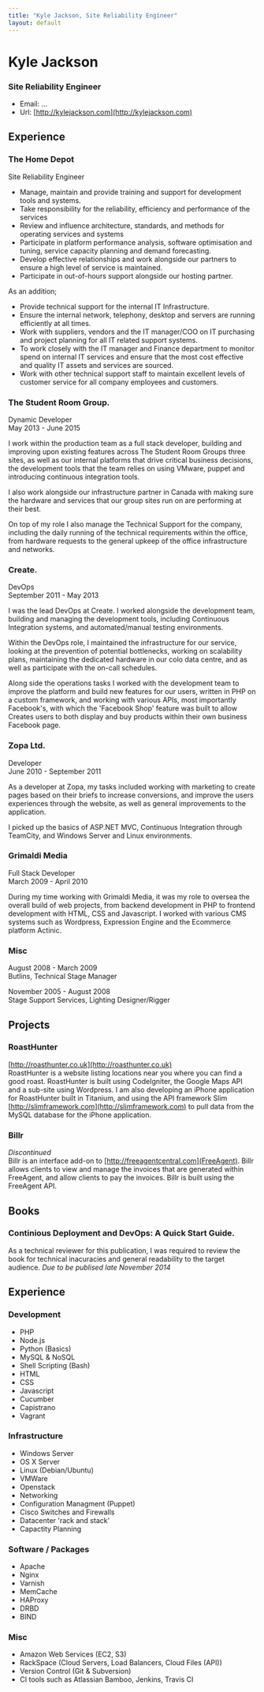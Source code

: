 ```yaml
---
title: "Kyle Jackson, Site Reliability Engineer"
layout: default
---
```


# Kyle Jackson  

### Site Reliability Engineer  

* Email: ...
* Url: [http://kylejackson.com](http://kylejackson.com)

## Experience

### The Home Depot
Site Reliability Engineer  

* Manage, maintain and provide training and support for development tools and systems.
* Take responsibility for the reliability, efficiency and performance of the services
* Review and influence architecture, standards, and methods for operating services and systems
* Participate in platform performance analysis, software optimisation and tuning, service capacity planning and demand forecasting.
* Develop effective relationships and work alongside our partners to ensure a high level of service is maintained.
* Participate in out-of-hours support alongside our hosting partner.

As an addition;

* Provide technical support for the internal IT Infrastructure.
* Ensure the internal network, telephony, desktop and servers are running efficiently at all times.
* Work with suppliers, vendors and the IT manager/COO on IT purchasing and project planning for all IT related support systems.
* To work closely with the IT manager and Finance department to monitor spend on internal IT services and ensure that the most cost effective and quality IT assets and services are sourced.
* Work with other technical support staff to maintain excellent levels of customer service for all  company employees and customers.

### The Student Room Group.
Dynamic Developer  
May 2013 - June 2015  

I work within the production team as a full stack developer, building and improving upon existing features across The Student Room Groups three sites, as well as our internal platforms that drive critical business decisions, the development tools that the team relies on using VMware, puppet and introducing continuous integration tools.

I also work alongside our infrastructure partner in Canada with making sure the hardware and services that our group sites run on are performing at their best.

On top of my role I also manage the Technical Support for the company, including the daily running of the technical requirements within the office, from hardware requests to the general upkeep of the office infrastructure and networks.

### Create.
DevOps  
September 2011 - May 2013  

I was the lead DevOps at Create. I worked alongside the development team, building and managing the development tools, including Continuous Integration systems, and automated/manual testing environments.

Within the DevOps role, I maintained the infrastructure for our service, looking at the prevention of potential bottlenecks, working on scalability plans, maintaining the dedicated hardware in our colo data centre, and as well as participate with the on-call schedules.

Along side the operations tasks I worked with the development team to improve the platform and build new features for our users, written in PHP on a custom framework, and working with various APIs, most importantly Facebook's, with which the 'Facebook Shop' feature was built to allow Creates users to both display and buy products within their own business Facebook page.

### Zopa Ltd.
Developer  
June 2010 - September 2011  

As a developer at Zopa, my tasks included working with marketing to create pages based on their briefs to increase conversions, and improve the users experiences through the website, as well as general improvements to the application.

I picked up the basics of ASP.NET MVC, Continuous Integration through TeamCity, and Windows Server and Linux environments.

### Grimaldi Media
Full Stack Developer  
March 2009 - April 2010 

During my time working with Grimaldi Media, it was my role to oversea the overall build of web projects, from backend development in PHP to frontend development with HTML, CSS and Javascript. I worked with various CMS systems such as Wordpress, Expression Engine and the Ecommerce platform Actinic.

### Misc
August 2008 - March 2009  
Butlins, Technical Stage Manager

November 2005 - August 2008  
Stage Support Services, Lighting Designer/Rigger

## Projects

### RoastHunter
[http://roasthunter.co.uk](http://roasthunter.co.uk)  
RoastHunter is a website listing locations near you where you can find a good roast. RoastHunter is built using CodeIgniter, the Google Maps API and a sub-site using Wordpress. I am also developing an iPhone application for RoastHunter built in Titanium, and using the API framework Slim [http://slimframework.com](http://slimframework.com) to pull data from the MySQL database for the iPhone application.

### Billr
*Discontinued*  
Billr is an interface add-on to [http://freeagentcentral.com](FreeAgent). Billr allows clients to view and manage the invoices that are generated within FreeAgent, and allow clients to pay the invoices. Billr is built using the FreeAgent API.

## Books

### Continious Deployment and DevOps: A Quick Start Guide.
As a technical reviewer for this publication, I was required to review the book for technical inacuracies and general readability to the target audience. *Due to be publised late November 2014*

## Experience

### Development

* PHP
* Node.js
* Python (Basics)
* MySQL & NoSQL
* Shell Scripting (Bash)
* HTML
* CSS
* Javascript
* Cucumber
* Capistrano
* Vagrant

### Infrastructure

* Windows Server
* OS X Server
* Linux (Debian/Ubuntu)
* VMWare
* Openstack
* Networking
* Configuration Managment (Puppet)
* Cisco Switches and Firewalls
* Datacenter 'rack and stack'
* Capactity Planning

### Software / Packages

* Apache
* Nginx
* Varnish
* MemCache
* HAProxy
* DRBD
* BIND

### Misc

* Amazon Web Services (EC2, S3)
* RackSpace (Cloud Servers, Load Balancers, Cloud Files (API))
* Version Control (Git & Subversion)
* CI tools such as Atlassian Bamboo, Jenkins, Travis CI 
